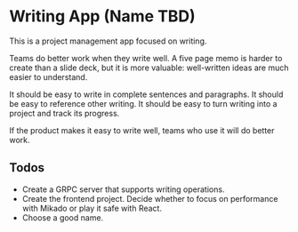 # Writing App (Name TBD)

This is a project management app focused on writing.

Teams do better work when they write well. A five page memo is harder to create
than a slide deck, but it is more valuable: well-written ideas are much easier
to understand.

It should be easy to write in complete sentences and paragraphs. It should be
easy to reference other writing. It should be easy to turn writing into a
project and track its progress.

If the product makes it easy to write well, teams who use it will do better
work.

## Todos
- Create a GRPC server that supports writing operations.
- Create the frontend project. Decide whether to focus on performance with
  Mikado or play it safe with React.
- Choose a good name.
